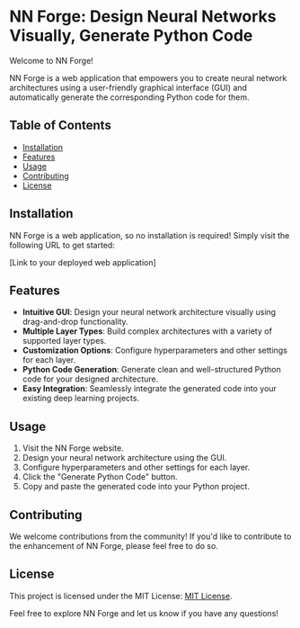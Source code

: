 # NN Forge: Design Neural Networks Visually, Generate Python Code

Welcome to NN Forge!

NN Forge is a web application that empowers you to create neural network architectures using a user-friendly graphical interface (GUI) and automatically generate the corresponding Python code for them.

## Table of Contents

- [Installation](#installation)
- [Features](#features)
- [Usage](#usage)
- [Contributing](#contributing)
- [License](#license)

## Installation

NN Forge is a web application, so no installation is required! Simply visit the following URL to get started:

[Link to your deployed web application]

## Features

- **Intuitive GUI**: Design your neural network architecture visually using drag-and-drop functionality.
- **Multiple Layer Types**: Build complex architectures with a variety of supported layer types.
- **Customization Options**: Configure hyperparameters and other settings for each layer.
- **Python Code Generation**: Generate clean and well-structured Python code for your designed architecture.
- **Easy Integration**: Seamlessly integrate the generated code into your existing deep learning projects.

## Usage

1. Visit the NN Forge website.
2. Design your neural network architecture using the GUI.
3. Configure hyperparameters and other settings for each layer.
4. Click the "Generate Python Code" button.
5. Copy and paste the generated code into your Python project.

## Contributing

We welcome contributions from the community! If you'd like to contribute to the enhancement of NN Forge, please feel free to do so.

## License

This project is licensed under the MIT License: [MIT License](https://opensource.org/licenses/MIT).

Feel free to explore NN Forge and let us know if you have any questions!
